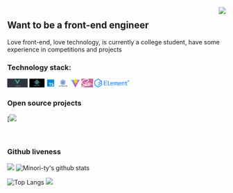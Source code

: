 <img align="right" src="https://count.getloli.com/get/@:Tristylrla?theme=rule34">

## Want to be a front-end engineer

Love front-end, love technology, is currently a college student, have some experience in competitions and projects

### **Technology stack:**

<a href="https://v3.cn.vuejs.org"><code><img height="20" src="./logo/vue.jpg"></code></a>
<a href="https://reactjs.org/"><code><img height="20" src="./logo/react.png"></code></a>
<a href="https://www.tslang.cn/index.html"><code><img height="20" src="./logo/typescript.png"></code></a>
<a href="https://webpack.js.org/"><code><img height="20" src="./logo/webpack.jpg"></code></a>
<a href="https://cn.vitejs.dev"><code><img height="20" src="./logo/vite.png"></code></a>
<a href="https://sass-lang.com"><code><img height="20" src="./logo/sass.png"></code></a>
<a href="https://element-plus.org/zh-CN/"><code><img height="20" src="./logo/element plus.png"></code></a>

### Open source projects

[![](https://github.com/Tristylral/Tristylral/tree/westlake)
<br><br><br>

### Github liveness

[![](https://activity-graph.herokuapp.com/graph?username=Tristylrla&theme=dracula)](https://github.com/ashutosh00710/github-readme-activity-graph)
![Minori-ty's github stats](https://github-readme-stats.vercel.app/api?username=Tristylrla&show_icons=true&theme=vue)

![Top Langs](https://github-readme-stats.vercel.app/api/top-langs/?username=Tristylrla&langs_count=6)
![](https://github-readme-stats.vercel.app/api/top-langs/?username=Tristylrla&layout=compact&langs_count=6)
